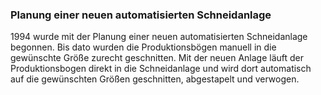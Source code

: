 ### Planung einer neuen automatisierten Schneidanlage
1994 wurde mit der Planung einer neuen automatisierten Schneidanlage begonnen. Bis dato wurden die Produktionsbögen manuell in die gewünschte Größe zurecht geschnitten. Mit der neuen Anlage läuft der Produktionsbogen direkt in die Schneidanlage und wird dort automatisch auf die gewünschten Größen geschnitten, abgestapelt und verwogen.